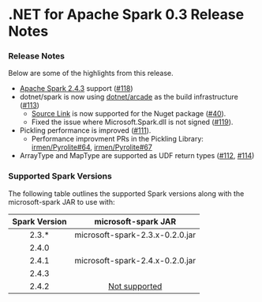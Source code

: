 # .NET for Apache Spark 0.3 Release Notes

### Release Notes

Below are some of the highlights from this release.

* [Apache Spark 2.4.3](https://spark.apache.org/news/spark-2-4-3-released.html) support ([#118](https://github.com/dotnet/spark/pull/108))
* dotnet/spark is now using [dotnet/arcade](https://github.com/dotnet/arcade) as the build infrastructure ([#113](https://github.com/dotnet/spark/pull/113))
    * [Source Link](https://github.com/dotnet/sourcelink) is now supported for the Nuget package ([#40](https://github.com/dotnet/spark/issues/40)).
    * Fixed the issue where Microsoft.Spark.dll is not signed ([#119](https://github.com/dotnet/spark/issues/119)).
* Pickling performance is improved ([#111](https://github.com/dotnet/spark/pull/111)).
    * Performance improvment PRs in the Pickling Library: [irmen/Pyrolite#64](https://github.com/irmen/Pyrolite/pull/64), [irmen/Pyrolite#67](https://github.com/irmen/Pyrolite/pull/67)
* ArrayType and MapType are supported as UDF return types ([#112](https://github.com/dotnet/spark/issues/112#issuecomment-493297068), [#114](https://github.com/dotnet/spark/pull/114))

### Supported Spark Versions

The following table outlines the supported Spark versions along with the microsoft-spark JAR to use with:

<table>
    <thead>
        <tr>
            <th>Spark Version</th>
            <th>microsoft-spark JAR</th>
        </tr>
    </thead>
    <tbody align="center">
        <tr>
            <td>2.3.*</td>
            <td>microsoft-spark-2.3.x-0.2.0.jar</td>
        </tr>
        <tr>
            <td>2.4.0</td>
            <td rowspan=3>microsoft-spark-2.4.x-0.2.0.jar</td>
        </tr>
        <tr>
            <td>2.4.1</td>
        </tr>
        <tr>
            <td>2.4.3</td>
        </tr>
        <tr>
            <td>2.4.2</td>
            <td><a href="https://github.com/dotnet/spark/issues/60">Not supported</a></td>
        </tr>
    </tbody>
</table>

